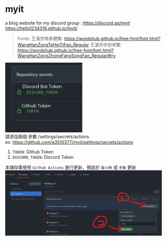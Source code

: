 # myit

a blog website for my discord group : https://discord.gg/myit <br />
https://hello1234316.github.io/myit/

>Fonts:
>王漢宗特黑體繁: https://wordshub.github.io/free-font/font.html?WangHanZongTeHeiTiFan_Regular
>王漢宗中仿宋繁: https://wordshub.github.io/free-font/font.html?WangHanZongZhongFangSongFan_Regular#try



![](.github/style/img/config.png)
<br />
請添加兩個 參數 /settings/secrets/actions <br />
ex: https://github.com/a3510377/myit/settings/secrets/actions

1. `TOKEN`: Github Token
2. `DISCORD_TOKEN`: Discord Token

本儲存庫使用 `Github Actions` 進行更新，預設於 `每小時` 或 `手動` 更新
![](.github/style/img/sop.png)
